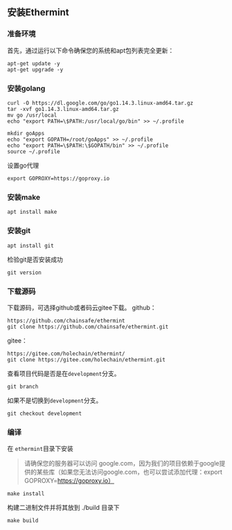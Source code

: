 ## 安装Ethermint
### 准备环境
首先，通过运行以下命令确保您的系统和apt包列表完全更新：

```
apt-get update -y
apt-get upgrade -y
```
### 安装golang
```
curl -O https://dl.google.com/go/go1.14.3.linux-amd64.tar.gz
tar -xvf go1.14.3.linux-amd64.tar.gz
mv go /usr/local
echo "export PATH=\$PATH:/usr/local/go/bin" >> ~/.profile

mkdir goApps
echo "export GOPATH=/root/goApps" >> ~/.profile
echo "export PATH=\$PATH:\$GOPATH/bin" >> ~/.profile
source ~/.profile
```
设置go代理
```
export GOPROXY=https://goproxy.io
```
### 安装make
```
apt install make
```
### 安装git
```
apt install git
```
检验git是否安装成功
```
git version
```
### 下载源码
下载源码，可选择github或者码云gitee下载。
github：
```
https://github.com/chainsafe/ethermint
git clone https://github.com/chainsafe/ethermint.git
```
gitee：
```
https://gitee.com/holechain/ethermint/
git clone https://gitee.com/holechain/ethermint.git
```
查看项目代码是否是在`development`分支。
```
git branch
```
如果不是切换到`development`分支。
```
git checkout development
```
### 编译
在 `ethermint`目录下安装
>请确保您的服务器可以访问 google.com，因为我们的项目依赖于google提供的某些库（如果您无法访问google.com，也可以尝试添加代理：export GOPROXY=https://goproxy.io）
```
make install
```
构建二进制文件并将其放到 ./build 目录下
```
make build
```